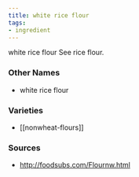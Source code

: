 ```yaml
---
title: white rice flour
tags:
- ingredient
---
```

white rice flour See rice flour.

### Other Names

* white rice flour

### Varieties

* [[nonwheat-flours]]

### Sources
* http://foodsubs.com/Flournw.html
